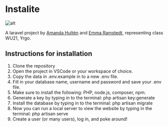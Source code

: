 # Instalite

![alt](https://images.squarespace-cdn.com/content/v1/53e5e8b4e4b0f39bef5e536c/1547215347117-K32R85XZK26R5HV1J48L/new-post.gif?format=2500w)

A laravel project by [Amanda Hultén](https://github.com/amandahulten) and [Emma Ramstedt](https://github.com/deliciaes), representing class WU21, Yrgo.

## Instructions for installation
1. Clone the repository
2. Open the project in VSCode or your workspace of choice.
3. Copy the data in .env.example in to a new .env file.
4. Fill in your database name, username and password and save your .env file.
5. Make sure to install the following: PHP, node.js, composer, npm.
6. Generate a key by typing in to the terminal: php artisan key:generate
7. Install the database by typing in to the terminal: php artisan migrate
9. Now you can run a local server to view the website by typing in the terminal: php artisan serve
10. Create a user (or many users), log in, and poke around!
